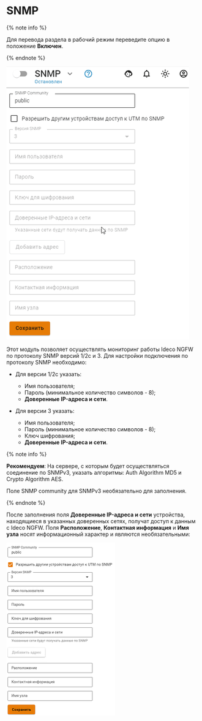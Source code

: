 # SNMP

{% note info %}

Для перевода раздела в рабочий режим переведите опцию в положение **Включен**.

{% endnote %}

![](../../../_images/snmp.gif)

<!-- Опция переключается в положение Включен -->

Этот модуль позволяет осуществлять мониторинг работы Ideco NGFW по протоколу SNMP версий 1/2c и 3. Для настройки подключения по протоколу SNMP необходимо:

* Для версии 1/2c указать:
    * Имя пользователя;
    * Пароль (минимальное количество символов - 8);
    * **Доверенные IP-адреса и сети**.

* Для версии 3 указать:
    * Имя пользователя;
    * Пароль (минимальное количество символов - 8);
    * Ключ шифрования;
    * **Доверенные IP-адреса и сети**.

{% note info %}

**Рекомендуем**: На сервере, с которым будет осуществляться соединение по SNMPv3, указать алгоритмы: Auth Algorithm MD5 и Crypto Algorithm AES.

Поле SNMP community для SNMPv3 необязательно для заполнения.

{% endnote %}

После заполнения поля **Доверенные IP-адреса и сети** устройства, находящиеся в указанных доверенных сетях, получат доступ к данным с Ideco NGFW. Поля **Расположение**, **Контактная информация** и **Имя узла** носят информационный характер и являются необязательными:

![](../../../_images/snmp.png)
